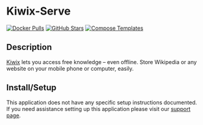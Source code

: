 # Kiwix-Serve

[![Docker Pulls](https://img.shields.io/docker/pulls/kiwix/kiwix-serve?style=flat-square&color=607D8B&label=docker%20pulls&logo=docker)](https://hub.docker.com/r/kiwix/kiwix-serve)
[![GitHub Stars](https://img.shields.io/github/stars/kiwix/kiwix-tools?style=flat-square&color=607D8B&label=github%20stars&logo=github)](https://github.com/kiwix/kiwix-tools)
[![Compose Templates](https://img.shields.io/static/v1?style=flat-square&color=607D8B&label=compose&message=templates)](https://github.com/GhostWriters/DockSTARTer/tree/master/compose/.apps/kiwixserve)

## Description

[Kiwix](https://www.kiwix.org/en/) lets you access free knowledge – even offline. Store Wikipedia or any website on your mobile phone or computer, easily.

## Install/Setup

This application does not have any specific setup instructions documented. If
you need assistance setting up this application please visit our
[support page](https://dockstarter.com/basics/support/).
